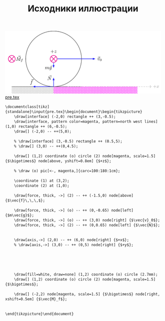 ﻿---
title: "Исходники иллюстрации"
type: "notpost"
---
<a class="imag2" href="/cook/gallery/tikzpict_21b80a720b32318c1ec3e3e6b03a0c6b.tex"><img src="/cook/gallery/tikzpict_21b80a720b32318c1ec3e3e6b03a0c6b.pdf.jpg" alt=""></a>
<a href="/cook/gallery/pre">pre.tex</a>
<pre><code class="language-latex">\documentclass[tikz]{standalone}\input{pre.tex}\begin{document}\begin{tikzpicture}
	\draw[interface] (-2,0) rectangle ++ (3,-0.5);
	\draw[interface, pattern color=magenta, pattern=north west lines] (1,0) rectangle ++ (6,-0.5);
	\draw[] (-2,0) -- ++(5,0);

	% \draw[interface] (3,-0.5) rectangle ++ (0.5,5);
	% \draw[] (3,0) -- ++(0,4.5);

	\draw[] (1,2) coordinate (o) circle (2) node[magenta, scale=1.5] {$\bigotimes$} node[above, yshift=0.8em] {$+z$};

	% \draw (o) pic[<-, magenta,]{carc=100:180:1cm};

	\coordinate (1) at (3,2);
	\coordinate (2) at (1,0);

	\draw[force, thick, ->] (2) -- ++ (-1.5,0) node[above] {$\vec{f}\,\,\,$};

	\draw[force, thick, ->] (o) -- ++ (0,-0.65) node[left] {$m\vec{g}$};
	\draw[force, thick, ->] (o) -- ++ (3,0) node[right] {$\vec{v}_0$};
	\draw[force, thick, ->] (2) -- ++ (0,0.65) node[left] {$\vec{N}$};


	\draw[axis,->] (2,0) -- ++ (6,0) node[right] {$+x$};
	% \draw[axis,->] (3,0) -- ++ (0,5) node[right] {$+y$};





	\draw[fill=white, draw=none] (1,2) coordinate (o) circle (2.7mm);
	\draw[] (1,2) coordinate (o) circle (2) node[magenta, scale=1.5] {$\bigotimes$};	

	\draw[] (-2,2) node[magenta, scale=1.5] {$\bigotimes$} node[right, xshift=0.5em] {$\vec{M}_f$};	


\end{tikzpicture}\end{document}</code></pre>